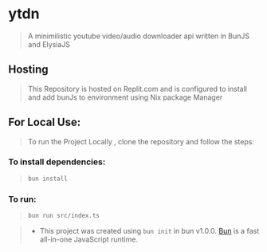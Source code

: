 # ytdn

> A minimilistic youtube video/audio downloader api written in BunJS and ElysiaJS


## Hosting

> This Repository is hosted on Replit.com and is configured to install and add bunJs to environment using Nix package Manager

## For Local Use:

> To run the Project Locally , clone the repository and follow the steps:

### To install dependencies:

> ```bash
> bun install
> ```

### To run:

> ```bash
> bun run src/index.ts
> ```

> * This project was created using `bun init` in bun v1.0.0. [Bun](https://bun.sh) is a fast all-in-one JavaScript runtime.
